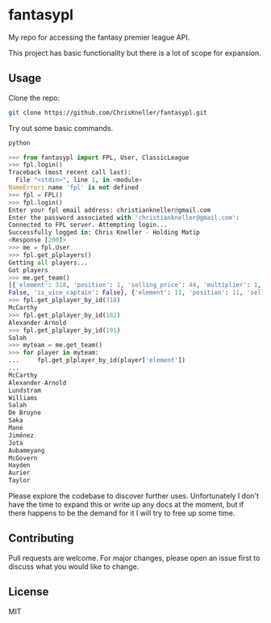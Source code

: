 # fantasypl
My repo for accessing the fantasy premier league API.

This project has basic functionality but there is a lot of scope for expansion.

## Usage

Clone the repo:
```bash
git clone https://github.com/ChrisKneller/fantasypl.git
```

Try out some basic commands.

```bash
python
```

```python
>>> from fantasypl import FPL, User, ClassicLeague 
>>> fpl.login()
Traceback (most recent call last):
  File "<stdin>", line 1, in <module>
NameError: name 'fpl' is not defined
>>> fpl = FPL()
>>> fpl.login()
Enter your fpl email address: christiankneller@gmail.com
Enter the password associated with 'christiankneller@gmail.com': 
Connected to FPL server. Attempting login...
Successfully logged in: Chris Kneller - Holding Matip
<Response [200]>
>>> me = fpl.User
>>> fpl.get_plplayers()
Getting all players...
Got players
>>> me.get_team()       
[{'element': 318, 'position': 1, 'selling_price': 44, 'multiplier': 1, 'purchase_price': 43, 'is_captain': False, 'is_vice_captain': False}, {'element': 182, 'position': 2, 'selling_price': 74, 'multiplier': 1, 'purchase_price': 70, 'is_captain': False, 'is_vice_captain': False}, {'element': 297, 'position': 3, 'selling_price': 44, 'multiplier': 1, 'purchase_price': 40, 'is_captain': False, 'is_vice_captain': False}, {'element': 549, 'position': 4, 'selling_price': 41, 'multiplier': 1, 'purchase_price': 40, 'is_captain': False, 'is_vice_captain': False}, {'element': 191, 'position': 5, 'selling_price': 124, 'multiplier': 1, 'purchase_price': 122, 'is_captain': False, 'is_vice_captain': True}, {'element': 215, 'position': 6, 'selling_price': 104, 'multiplier': 1, 'purchase_price': 103, 'is_captain': False, 'is_vice_captain': False}, {'element': 541, 'position': 7, 'selling_price': 46, 'multiplier': 1, 'purchase_price': 46, 'is_captain': False, 'is_vice_captain': False}, {'element': 192, 'position': 8, 'selling_price': 124, 'multiplier': 2, 'purchase_price': 123, 'is_captain': True, 'is_vice_captain': False}, {'element': 409, 'position': 9, 'selling_price': 79, 'multiplier': 1, 'purchase_price': 78, 'is_captain': False, 'is_vice_captain': False}, {'element': 410, 'position': 10, 'selling_price': 62, 'multiplier': 1, 'purchase_price': 61, 'is_captain': 
False, 'is_vice_captain': False}, {'element': 11, 'position': 11, 'selling_price': 110, 'multiplier': 1, 'purchase_price': 110, 'is_captain': False, 'is_vice_captain': False}, {'element': 281, 'position': 12, 'selling_price': 40, 'multiplier': 0, 'purchase_price': 40, 'is_captain': False, 'is_vice_captain': False}, {'element': 271, 'position': 13, 'selling_price': 43, 'multiplier': 0, 'purchase_price': 43, 'is_captain': False, 'is_vice_captain': False}, {'element': 336, 'position': 14, 'selling_price': 49, 'multiplier': 0, 'purchase_price': 49, 'is_captain': False, 'is_vice_captain': False}, {'element': 87, 'position': 15, 'selling_price': 43, 'multiplier': 0, 'purchase_price': 43, 'is_captain': False, 'is_vice_captain': False}]
>>> fpl.get_plplayer_by_id(318)  
McCarthy
>>> fpl.get_plplayer_by_id(182) 
Alexander-Arnold
>>> fpl.get_plplayer_by_id(191) 
Salah
>>> myteam = me.get_team()
>>> for player in myteam:
...     fpl.get_plplayer_by_id(player['element'])  
... 
McCarthy
Alexander-Arnold
Lundstram
Williams
Salah
De Bruyne
Saka
Mané
Jiménez
Jota
Aubameyang
McGovern
Hayden
Aurier
Taylor
```

Please explore the codebase to discover further uses. Unfortunately I don't have the time to expand this or write up any docs at the moment, but if there happens to be the demand for it I will try to free up some time.

## Contributing

Pull requests are welcome. For major changes, please open an issue first to discuss what you would like to change.

## License

MIT